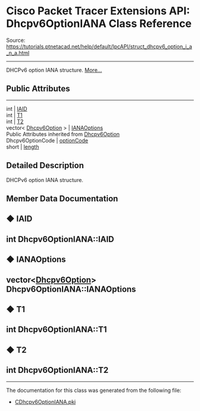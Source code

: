 # Cisco Packet Tracer Extensions API: Dhcpv6OptionIANA Class Reference

Source: https://tutorials.ptnetacad.net/help/default/IpcAPI/struct_dhcpv6_option_i_a_n_a.html

---

DHCPv6 option IANA structure. [More...](struct_dhcpv6_option_i_a_n_a.html#details)

##  Public Attributes  
  
---  
int | [IAID](struct_dhcpv6_option_i_a_n_a.html#a222f9285dd1ffa995c940fe0e78e941d)  
int | [T1](struct_dhcpv6_option_i_a_n_a.html#a704c0eeeb803f33879666d98fd72f07d)  
int | [T2](struct_dhcpv6_option_i_a_n_a.html#a7825ecf76f33a7cf48de73dd4a5885ca)  
vector< [Dhcpv6Option](struct_dhcpv6_option.html) > | [IANAOptions](struct_dhcpv6_option_i_a_n_a.html#a4c525c3e9f81893ed9d4a92dff8d1bf2)  
Public Attributes inherited from [Dhcpv6Option](struct_dhcpv6_option.html)  
Dhcpv6OptionCode | [optionCode](struct_dhcpv6_option.html#a270ce246bd030ccd04d481d6be50b924)  
short | [length](struct_dhcpv6_option.html#a2f446d6e8ec0a9019ed910d49c63eb58)  
  
## Detailed Description

DHCPv6 option IANA structure. 

## Member Data Documentation

## ◆ IAID

int Dhcpv6OptionIANA::IAID  
---  
  
## ◆ IANAOptions

vector<[Dhcpv6Option](struct_dhcpv6_option.html)> Dhcpv6OptionIANA::IANAOptions  
---  
  
## ◆ T1

int Dhcpv6OptionIANA::T1  
---  
  
## ◆ T2

int Dhcpv6OptionIANA::T2  
---  
  
* * *

The documentation for this class was generated from the following file:

  * [CDhcpv6OptionIANA.pki](_c_dhcpv6_option_i_a_n_a_8pki.html)


